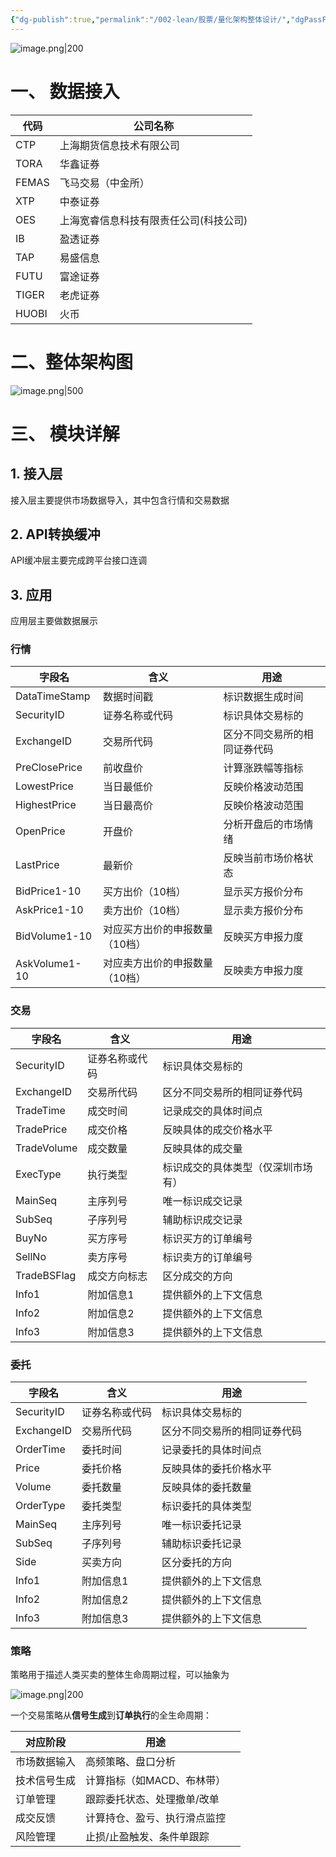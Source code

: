```yaml
---
{"dg-publish":true,"permalink":"/002-lean/股票/量化架构整体设计/","dgPassFrontmatter":true}
---
```




![image.png|200](https://pic.yihao.de/pic/2025/03/03/67c542f0b51a3.png)



# 一、 数据接入

| 代码    | 公司名称                 |
| ----- | -------------------- |
| CTP   | 上海期货信息技术有限公司         |
| TORA  | 华鑫证券                 |
| FEMAS | 飞马交易（中金所）            |
| XTP   | 中泰证券                 |
| OES   | 上海宽睿信息科技有限责任公司(科技公司) |
| IB    | 盈透证券                 |
| TAP   | 易盛信息                 |
| FUTU  | 富途证券                 |
| TIGER | 老虎证券                 |
| HUOBI | 火币                   |

# 二、整体架构图

![image.png|500](https://pic.yihao.de/pic/2025/03/03/67c53fe56ddb4.png)


# 三、 模块详解

## 1. 接入层
接入层主要提供市场数据导入，其中包含行情和交易数据

## 2. API转换缓冲
API缓冲层主要完成跨平台接口连调

## 3. 应用

应用层主要做数据展示

### 行情

| 字段名           | 含义               | 用途             |
|---------------|------------------|----------------|
| DataTimeStamp | 数据时间戳            | 标识数据生成时间       |
| SecurityID    | 证券名称或代码          | 标识具体交易标的       |
| ExchangeID    | 交易所代码            | 区分不同交易所的相同证券代码 |
| PreClosePrice | 前收盘价             | 计算涨跌幅等指标       |
| LowestPrice   | 当日最低价            | 反映价格波动范围       |
| HighestPrice  | 当日最高价            | 反映价格波动范围       |
| OpenPrice     | 开盘价              | 分析开盘后的市场情绪     |
| LastPrice     | 最新价              | 反映当前市场价格状态     |
| BidPrice1-10  | 买方出价（10档）        | 显示买方报价分布       |
| AskPrice1-10  | 卖方出价（10档）        | 显示卖方报价分布       |
| BidVolume1-10 | 对应买方出价的申报数量（10档） | 反映买方申报力度       |
| AskVolume1-10 | 对应卖方出价的申报数量（10档） | 反映卖方申报力度       |

### 交易
| 字段名         | 含义      | 用途                |
|-------------|---------|-------------------|
| SecurityID  | 证券名称或代码 | 标识具体交易标的          |
| ExchangeID  | 交易所代码   | 区分不同交易所的相同证券代码    |
| TradeTime   | 成交时间    | 记录成交的具体时间点        |
| TradePrice  | 成交价格    | 反映具体的成交价格水平       |
| TradeVolume | 成交数量    | 反映具体的成交量          |
| ExecType    | 执行类型    | 标识成交的具体类型（仅深圳市场有） |
| MainSeq     | 主序列号    | 唯一标识成交记录          |
| SubSeq      | 子序列号    | 辅助标识成交记录          |
| BuyNo       | 买方序号    | 标识买方的订单编号         |
| SellNo      | 卖方序号    | 标识卖方的订单编号         |
| TradeBSFlag | 成交方向标志  | 区分成交的方向           |
| Info1       | 附加信息1   | 提供额外的上下文信息        |
| Info2       | 附加信息2   | 提供额外的上下文信息        |
| Info3       | 附加信息3   | 提供额外的上下文信息        |
### 委托
| 字段名        | 含义      | 用途             |
|------------|---------|----------------|
| SecurityID | 证券名称或代码 | 标识具体交易标的       |
| ExchangeID | 交易所代码   | 区分不同交易所的相同证券代码 |
| OrderTime  | 委托时间    | 记录委托的具体时间点     |
| Price      | 委托价格    | 反映具体的委托价格水平    |
| Volume     | 委托数量    | 反映具体的委托数量      |
| OrderType  | 委托类型    | 标识委托的具体类型      |
| MainSeq    | 主序列号    | 唯一标识委托记录       |
| SubSeq     | 子序列号    | 辅助标识委托记录       |
| Side       | 买卖方向    | 区分委托的方向        |
| Info1      | 附加信息1   | 提供额外的上下文信息     |
| Info2      | 附加信息2   | 提供额外的上下文信息     |
| Info3      | 附加信息3   | 提供额外的上下文信息     |

### 策略

策略用于描述人类买卖的整体生命周期过程，可以抽象为

![image.png|200](https://pic.yihao.de/pic/2025/03/03/67c5436ae7f56.png)

一个交易策略从**信号生成**到**订单执行**的全生命周期：

| 对应阶段   | 用途              |     |
| ------ | --------------- | --- |
| 市场数据输入 | 高频策略、盘口分析       |     |
| 技术信号生成 | 计算指标（如MACD、布林带） |     |
| 订单管理   | 跟踪委托状态、处理撤单/改单  |     |
| 成交反馈   | 计算持仓、盈亏、执行滑点监控  |     |
| 风险管理   | 止损/止盈触发、条件单跟踪   |     |

